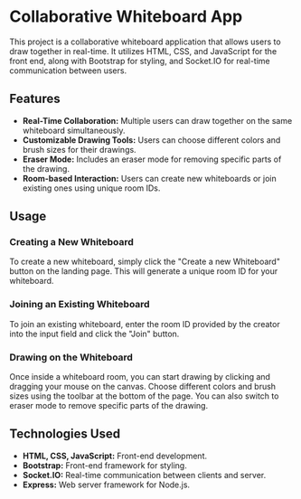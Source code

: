# Collaborative Whiteboard App

This project is a collaborative whiteboard application that allows users to draw together in real-time. It utilizes HTML, CSS, and JavaScript for the front end, along with Bootstrap for styling, and Socket.IO for real-time communication between users.

## Features

- **Real-Time Collaboration:** Multiple users can draw together on the same whiteboard simultaneously.
- **Customizable Drawing Tools:** Users can choose different colors and brush sizes for their drawings.
- **Eraser Mode:** Includes an eraser mode for removing specific parts of the drawing.
- **Room-based Interaction:** Users can create new whiteboards or join existing ones using unique room IDs.

## Usage

### Creating a New Whiteboard

To create a new whiteboard, simply click the "Create a new Whiteboard" button on the landing page. This will generate a unique room ID for your whiteboard.

### Joining an Existing Whiteboard

To join an existing whiteboard, enter the room ID provided by the creator into the input field and click the "Join" button.

### Drawing on the Whiteboard

Once inside a whiteboard room, you can start drawing by clicking and dragging your mouse on the canvas. Choose different colors and brush sizes using the toolbar at the bottom of the page. You can also switch to eraser mode to remove specific parts of the drawing.

## Technologies Used

- **HTML, CSS, JavaScript:** Front-end development.
- **Bootstrap:** Front-end framework for styling.
- **Socket.IO:** Real-time communication between clients and server.
- **Express:** Web server framework for Node.js.
